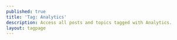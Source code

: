 ```yaml
---
published: true
title: 'Tag: Analytics'
description: Access all posts and topics tagged with Analytics.
layout: tagpage
---
```

